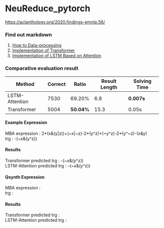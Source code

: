 # NeuReduce_pytorch
https://aclanthology.org/2020.findings-emnlp.56/

### Find out markdown
1. [How to Data-processing](https://github.com/DolceLatte/NeuReduce_pytorch/blob/main/How%20to%20Data%20pre-processing.md)<br/>
2. [Implementation of Transformer](https://github.com/DolceLatte/NeuReduce_pytorch/blob/main/Model_summary.md)<br/>
3. [Implementation of LSTM Based on Attention](https://github.com/DolceLatte/NeuReduce_pytorch/blob/main/LSTM.md)<br/>

### Comparative evaluation result
|Method|Correct|Ratio|Result Length|Solving Time
|---|---|---|---|---|
|LSTM-Attention|7530|69.20%|6.8|**0.007s**|
|Transformer|5004|**50.04%**|15.3|0.05s|

#### Example Expression
MBA expression : 2*(x&(y|z))+(~x|~z)-2*(y^z)+(~y^z)-2*(y^~z)-(x&y) <br/>
trg : -(~x&(y^z))<br/>
#### Results
Transformer predicted trg : -(~x&(y^z))<br/>
LSTM-Attention predicted trg : -(~x&(y^z))<br/>

#### Qsynth Expression
MBA expression : <br/>
trg : <br/>
#### Results
Transformer predicted trg :<br/>
LSTM-Attention predicted trg : <br/>



